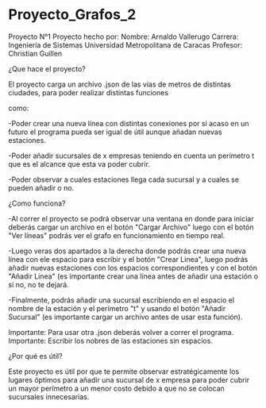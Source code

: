 # Proyecto_Grafos_2
Proyecto N°1
Proyecto hecho por:
Nombre: Arnaldo Vallerugo
Carrera: Ingeniería de Sistemas
Universidad Metropolitana de Caracas
Profesor: Christian Guillen

¿Que hace el proyecto?

El proyecto carga un archivo .json de las vías de metros de distintas ciudades, para poder realizar distintas funciones

como:

-Poder crear una nueva línea con distintas conexiones por si acaso en un futuro el programa pueda ser igual de útil aunque
añadan nuevas estaciones.

-Poder añadir sucursales de x empresas teniendo en cuenta un perímetro t que es el alcance que esta va poder cubrir.

-Poder observar a cuales estaciones llega cada sucursal y a cuales se pueden añadir o no.

¿Como funciona?

-Al correr el proyecto se podrá observar una ventana en donde para iniciar deberás cargar un archivo en el botón "Cargar Archivo" luego con el botón "Ver líneas" podrás ver el grafo en funcionamiento en tiempo real.

-Luego veras dos apartados a la derecha donde podrás crear una nueva línea con ele espacio para escribir y el botón "Crear Linea", luego podrás añadir nuevas estaciones con los espacios correspondientes y con el botón "Añadir Linea" (es importante
crear una línea antes de añadir una estación o si no, no te dejará.

-Finalmente, podrás añadir una sucursal escribiendo en el espacio el nombre de la estación y el perímetro "t" y usando el botón "Añadir Sucursal" (es importante cargar un archivo antes de usar esta función).

Importante: Para usar otra .json deberás volver a correr el programa.
Importante: Escribir los nobres de las estaciones sin espacios.

¿Por qué es útil?

Este proyecto es útil por que te permite observar estratégicamente los lugares óptimos para añadir una sucursal de x empresa para poder cubrir un mayor perímetro a un menor costo debido a que no se colocan sucursales innecesarias.





